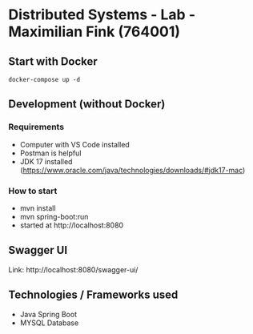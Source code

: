 # Distributed Systems - Lab - Maximilian Fink (764001)

## Start with Docker

`docker-compose up -d`

## Development (without Docker)

### Requirements 

* Computer with VS Code installed
* Postman is helpful
* JDK 17 installed (https://www.oracle.com/java/technologies/downloads/#jdk17-mac)

### How to start 

* mvn install
* mvn spring-boot:run
* started at http://localhost:8080

## Swagger UI

Link: http://localhost:8080/swagger-ui/

## Technologies / Frameworks used

* Java Spring Boot
* MYSQL Database